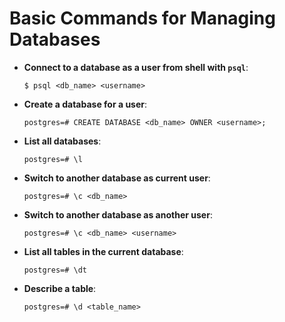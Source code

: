 # Basic Commands for Managing Databases

* **Connect to a database as a user from shell with `psql`**:

  ```console
  $ psql <db_name> <username>
  ```

* **Create a database for a user**:

  ```console
  postgres=# CREATE DATABASE <db_name> OWNER <username>;
  ```
  
* **List all databases**:

  ```console
  postgres=# \l
  ```

* **Switch to another database as current user**:

  ```console
  postgres=# \c <db_name>
  ```
  
* **Switch to another database as another user**:

  ```console
  postgres=# \c <db_name> <username>
  ```

* **List all tables in the current database**:

  ```console
  postgres=# \dt
  ```

* **Describe a table**:

  ```console
  postgres=# \d <table_name>
  ```
